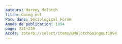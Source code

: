 ```yaml
---
auteurs: Harvey Molotch
titre: Going out
Paru dans: Sociological Forum
Année de publication: 1994
page: 221–239
Accès: zotero://select/items/@MolotchGoingout1994
---
```


